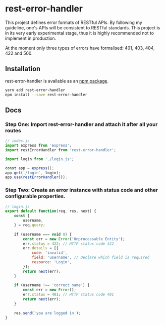 # rest-error-handler
This project defines error formats of RESTful APIs. By following my guideline, one's APIs will be consistent to RESTful standards. This project is in its very early experimental stage, thus it is highly recommended not to implement in production.

At the moment only three types of errors have formalised: 401, 403, 404, 422 and 500.

## Installation

rest-error-handler is available as an [npm package](https://www.npmjs.com/package/rest-error-handler).

```sh
yarn add rest-error-handler
npm install --save rest-error-handler
```

## Docs

### Step One: Import rest-error-handler and attach it after all your routes

```javascript
// index.js
import express from 'express';
import restErrorHandler from 'rest-error-handler';

import login from './login.js';

const app = express();
app.get('/login', login);
app.use(restErrorHandler());
```

### Step Two: Create an error instance with status code and other configurable properties.

```javascript
// login.js
export default function(req, res, next) {
    const {
        username,
    } = req.query;
    
    if (username === void 0) {
        const err = new Error('Unprocessable Entity');
        err.status = 422; // HTTP status code 422
        err.details = [{
            code: 'invalid',
            field: 'username', // Declare which field is required
            resource: 'Login',
        }];
        return next(err);
    }
    
    if (username !== 'correct name') {
        const err = new Error();
        err.status = 401; // HTTP status code 401
        return next(err);
    }
    
    res.send('you are logged in');
}
```

